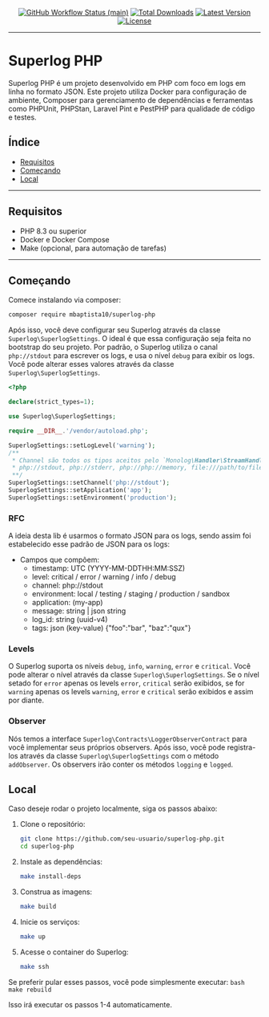 <p align="center">
    <a href="https://github.com/mbaptista10/superlog-php/actions"><img alt="GitHub Workflow Status (main)" src="https://github.com/mbaptista10/superlog-php/actions/workflows/tests.yml/badge.svg"></a>
    <a href="https://packagist.org/packages/mbaptista/superlog-php"><img alt="Total Downloads" src="https://img.shields.io/packagist/dt/mbaptista10/superlog-php"></a>
    <a href="https://packagist.org/packages/mbaptista10/superlog-php"><img alt="Latest Version" src="https://img.shields.io/packagist/v/mbaptista10/superlog-php"></a>
    <a href="https://packagist.org/packages/mbaptista10/superlog-php"><img alt="License" src="https://img.shields.io/packagist/l/mbaptista10/superlog-php"></a>
</p>

---

# Superlog PHP

Superlog PHP é um projeto desenvolvido em PHP com foco em logs em linha no formato JSON. Este projeto utiliza Docker para configuração de ambiente, Composer para gerenciamento de dependências e ferramentas como PHPUnit, PHPStan, Laravel Pint e PestPHP para qualidade de código e testes.

## Índice

- [Requisitos](#requisitos)
- [Começando](#Começando)
- [Local](#local)

---

## Requisitos

- PHP 8.3 ou superior
- Docker e Docker Compose
- Make (opcional, para automação de tarefas)

---

## Começando

Comece instalando via composer:
   ```bash
   composer require mbaptista10/superlog-php 
   ```

Após isso, você deve configurar seu Superlog através da classe `Superlog\SuperlogSettings`. O ideal é que essa configuração seja feita no bootstrap do seu projeto.
Por padrão, o Superlog utiliza o canal `php://stdout` para escrever os logs, e usa o nível `debug` para exibir os logs. Você pode alterar esses valores através da classe `Superlog\SuperlogSettings`.
```php
<?php

declare(strict_types=1);

use Superlog\SuperlogSettings;

require __DIR__.'/vendor/autoload.php';

SuperlogSettings::setLogLevel('warning');
/**
 * Channel são todos os tipos aceitos pelo `Monolog\Handler\StreamHandler`. Por exemplo:
 * php://stdout, php://stderr, php://php://memory, file:///path/to/file.log, etc.
 **/
SuperlogSettings::setChannel('php://stdout');
SuperlogSettings::setApplication('app');
SuperlogSettings::setEnvironment('production');
```

### RFC
A ideia desta lib é usarmos o formato JSON para os logs, sendo assim foi estabelecido esse padrão de JSON para os logs:
- Campos que compõem:
  - timestamp: UTC (YYYY-MM-DDTHH:MM:SSZ)
  - level: critical / error / warning / info / debug
  - channel: php://stdout
  - environment: local / testing / staging / production / sandbox
  - application: (my-app)
  - message: string | json string
  - log_id: string (uuid-v4)
  - tags: json (key-value) {"foo":"bar", "baz":"qux"}

### Levels
O Superlog suporta os níveis `debug`, `info`, `warning`, `error` e `critical`. Você pode alterar o nível através da classe `Superlog\SuperlogSettings`. Se o nível setado for `error` apenas os levels `error`, `critical` serão exibidos, se for `warning` apenas os levels `warning`, `error` e `critical` serão exibidos e assim por diante.

### Observer
Nós temos a interface `Superlog\Contracts\LoggerObserverContract` para você implementar seus próprios observers. Após isso, você pode registra-los através da classe `Superlog\SuperlogSettings` com o método `addObserver`. Os observers irão conter os métodos `logging` e `logged`.


## Local
Caso deseje rodar o projeto localmente, siga os passos abaixo:

1. Clone o repositório:
   ```bash
   git clone https://github.com/seu-usuario/superlog-php.git
   cd superlog-php
   ```

2. Instale as dependências:
   ```bash
   make install-deps
   ```

3. Construa as imagens:
   ```bash
   make build
   ```

4. Inicie os serviços:
   ```bash
   make up
   ```

5. Acesse o container do Superlog:
   ```bash
   make ssh
   ```

Se preferir pular esses passos, você pode simplesmente executar:
    ```bash
    make rebuild
    ```

Isso irá executar os passos 1-4 automaticamente.
